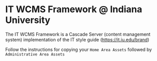 # IT WCMS Framework @ Indiana University
The IT WCMS Framework is a Cascade Server (content management system) implementation of the IT style guide (https://it.iu.edu/brand)

Follow the instructions for copying your `Home Area Assets` followed by `Administrative Area Assets`
